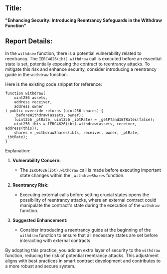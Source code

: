 ## Title:
**"Enhancing Security: Introducing Reentrancy Safeguards in the Withdraw Function"**

## Report Details:

In the `withdraw` function, there is a potential vulnerability related to reentrancy. The `IERC4626(ibt).withdraw` call is executed before an essential state is set, potentially exposing the contract to reentrancy attacks. To mitigate this risk and enhance security, consider introducing a reentrancy guide in the `withdraw` function.

Here is the existing code snippet for reference:

```solidity
function withdraw(
    uint256 assets,
    address receiver,
    address owner
) public override returns (uint256 shares) {
    _beforeWithdraw(assets, owner);
    (uint256 _ptRate, uint256 _ibtRate) = _getPTandIBTRates(false);
    uint256 ibts = IERC4626(ibt).withdraw(assets, receiver, address(this));
    shares = _withdrawShares(ibts, receiver, owner, _ptRate, _ibtRate);
}
```

Explanation:

1. **Vulnerability Concern:**
   - The `IERC4626(ibt).withdraw` call is made before executing important state changes within the `_withdrawShares` function.

2. **Reentrancy Risk:**
   - Executing external calls before setting crucial states opens the possibility of reentrancy attacks, where an external contract could manipulate the contract's state during the execution of the `withdraw` function.

3. **Suggested Enhancement:**
   - Consider introducing a reentrancy guide at the beginning of the `withdraw` function to ensure that all necessary states are set before interacting with external contracts.

By adopting this practice, you add an extra layer of security to the `withdraw` function, reducing the risk of potential reentrancy attacks. This adjustment aligns with best practices in smart contract development and contributes to a more robust and secure system.